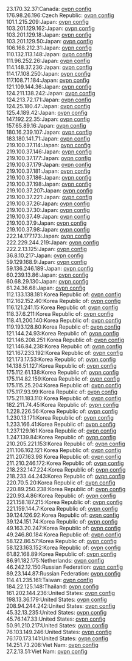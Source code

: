 23.170.32.37:Canada: [ovpn config](vpn/23_170_32_37.ovpn)  
176.98.26.196:Czech Republic: [ovpn config](vpn/176_98_26_196.ovpn)  
101.1.215.209:Japan: [ovpn config](vpn/101_1_215_209.ovpn)  
103.201.129.162:Japan: [ovpn config](vpn/103_201_129_162.ovpn)  
103.201.129.18:Japan: [ovpn config](vpn/103_201_129_18.ovpn)  
103.201.129.50:Japan: [ovpn config](vpn/103_201_129_50.ovpn)  
106.168.212.31:Japan: [ovpn config](vpn/106_168_212_31.ovpn)  
110.132.113.148:Japan: [ovpn config](vpn/110_132_113_148.ovpn)  
111.96.252.26:Japan: [ovpn config](vpn/111_96_252_26.ovpn)  
114.148.37.236:Japan: [ovpn config](vpn/114_148_37_236.ovpn)  
114.17.108.250:Japan: [ovpn config](vpn/114_17_108_250.ovpn)  
117.108.71.184:Japan: [ovpn config](vpn/117_108_71_184.ovpn)  
121.109.144.36:Japan: [ovpn config](vpn/121_109_144_36.ovpn)  
124.211.138.242:Japan: [ovpn config](vpn/124_211_138_242.ovpn)  
124.213.72.171:Japan: [ovpn config](vpn/124_213_72_171.ovpn)  
124.25.180.47:Japan: [ovpn config](vpn/124_25_180_47.ovpn)  
125.4.189.42:Japan: [ovpn config](vpn/125_4_189_42.ovpn)  
147.192.22.35:Japan: [ovpn config](vpn/147_192_22_35.ovpn)  
157.65.89.16:Japan: [ovpn config](vpn/157_65_89_16.ovpn)  
180.16.239.107:Japan: [ovpn config](vpn/180_16_239_107.ovpn)  
183.180.141.71:Japan: [ovpn config](vpn/183_180_141_71.ovpn)  
219.100.37.114:Japan: [ovpn config](vpn/219_100_37_114.ovpn)  
219.100.37.146:Japan: [ovpn config](vpn/219_100_37_146.ovpn)  
219.100.37.177:Japan: [ovpn config](vpn/219_100_37_177.ovpn)  
219.100.37.179:Japan: [ovpn config](vpn/219_100_37_179.ovpn)  
219.100.37.181:Japan: [ovpn config](vpn/219_100_37_181.ovpn)  
219.100.37.186:Japan: [ovpn config](vpn/219_100_37_186.ovpn)  
219.100.37.198:Japan: [ovpn config](vpn/219_100_37_198.ovpn)  
219.100.37.207:Japan: [ovpn config](vpn/219_100_37_207.ovpn)  
219.100.37.221:Japan: [ovpn config](vpn/219_100_37_221.ovpn)  
219.100.37.26:Japan: [ovpn config](vpn/219_100_37_26.ovpn)  
219.100.37.30:Japan: [ovpn config](vpn/219_100_37_30.ovpn)  
219.100.37.49:Japan: [ovpn config](vpn/219_100_37_49.ovpn)  
219.100.37.9:Japan: [ovpn config](vpn/219_100_37_9.ovpn)  
219.100.37.98:Japan: [ovpn config](vpn/219_100_37_98.ovpn)  
222.14.177.173:Japan: [ovpn config](vpn/222_14_177_173.ovpn)  
222.229.244.219:Japan: [ovpn config](vpn/222_229_244_219.ovpn)  
222.2.13.125:Japan: [ovpn config](vpn/222_2_13_125.ovpn)  
36.8.10.217:Japan: [ovpn config](vpn/36_8_10_217.ovpn)  
59.129.168.9:Japan: [ovpn config](vpn/59_129_168_9.ovpn)  
59.136.246.189:Japan: [ovpn config](vpn/59_136_246_189.ovpn)  
60.239.13.86:Japan: [ovpn config](vpn/60_239_13_86.ovpn)  
60.68.29.130:Japan: [ovpn config](vpn/60_68_29_130.ovpn)  
61.24.36.68:Japan: [ovpn config](vpn/61_24_36_68.ovpn)  
112.133.138.181:Korea Republic of: [ovpn config](vpn/112_133_138_181.ovpn)  
112.162.152.40:Korea Republic of: [ovpn config](vpn/112_162_152_40.ovpn)  
116.121.241.15:Korea Republic of: [ovpn config](vpn/116_121_241_15.ovpn)  
118.37.6.211:Korea Republic of: [ovpn config](vpn/118_37_6_211.ovpn)  
118.41.200.140:Korea Republic of: [ovpn config](vpn/118_41_200_140.ovpn)  
119.193.128.80:Korea Republic of: [ovpn config](vpn/119_193_128_80.ovpn)  
121.144.24.93:Korea Republic of: [ovpn config](vpn/121_144_24_93.ovpn)  
121.146.208.251:Korea Republic of: [ovpn config](vpn/121_146_208_251.ovpn)  
121.146.84.238:Korea Republic of: [ovpn config](vpn/121_146_84_238.ovpn)  
121.167.233.192:Korea Republic of: [ovpn config](vpn/121_167_233_192.ovpn)  
121.173.17.53:Korea Republic of: [ovpn config](vpn/121_173_17_53.ovpn)  
14.138.51.127:Korea Republic of: [ovpn config](vpn/14_138_51_127.ovpn)  
175.112.61.138:Korea Republic of: [ovpn config](vpn/175_112_61_138.ovpn)  
175.114.82.159:Korea Republic of: [ovpn config](vpn/175_114_82_159.ovpn)  
175.115.25.204:Korea Republic of: [ovpn config](vpn/175_115_25_204.ovpn)  
175.117.93.99:Korea Republic of: [ovpn config](vpn/175_117_93_99.ovpn)  
175.211.183.110:Korea Republic of: [ovpn config](vpn/175_211_183_110.ovpn)  
182.211.74.45:Korea Republic of: [ovpn config](vpn/182_211_74_45.ovpn)  
1.228.226.56:Korea Republic of: [ovpn config](vpn/1_228_226_56.ovpn)  
1.230.13.171:Korea Republic of: [ovpn config](vpn/1_230_13_171.ovpn)  
1.233.166.41:Korea Republic of: [ovpn config](vpn/1_233_166_41.ovpn)  
1.237.129.161:Korea Republic of: [ovpn config](vpn/1_237_129_161.ovpn)  
1.247.139.84:Korea Republic of: [ovpn config](vpn/1_247_139_84.ovpn)  
210.205.221.153:Korea Republic of: [ovpn config](vpn/210_205_221_153.ovpn)  
211.106.162.121:Korea Republic of: [ovpn config](vpn/211_106_162_121.ovpn)  
211.207.163.98:Korea Republic of: [ovpn config](vpn/211_207_163_98.ovpn)  
211.210.246.172:Korea Republic of: [ovpn config](vpn/211_210_246_172.ovpn)  
218.232.147.224:Korea Republic of: [ovpn config](vpn/218_232_147_224.ovpn)  
218.233.44.243:Korea Republic of: [ovpn config](vpn/218_233_44_243.ovpn)  
220.70.5.20:Korea Republic of: [ovpn config](vpn/220_70_5_20.ovpn)  
220.89.250.238:Korea Republic of: [ovpn config](vpn/220_89_250_238.ovpn)  
220.93.4.86:Korea Republic of: [ovpn config](vpn/220_93_4_86.ovpn)  
221.158.187.215:Korea Republic of: [ovpn config](vpn/221_158_187_215.ovpn)  
221.159.144.7:Korea Republic of: [ovpn config](vpn/221_159_144_7.ovpn)  
39.124.126.92:Korea Republic of: [ovpn config](vpn/39_124_126_92.ovpn)  
39.124.151.74:Korea Republic of: [ovpn config](vpn/39_124_151_74.ovpn)  
49.163.20.247:Korea Republic of: [ovpn config](vpn/49_163_20_247.ovpn)  
49.246.80.184:Korea Republic of: [ovpn config](vpn/49_246_80_184.ovpn)  
58.122.86.57:Korea Republic of: [ovpn config](vpn/58_122_86_57.ovpn)  
58.123.163.152:Korea Republic of: [ovpn config](vpn/58_123_163_152.ovpn)  
61.82.168.89:Korea Republic of: [ovpn config](vpn/61_82_168_89.ovpn)  
86.91.182.175:Netherlands: [ovpn config](vpn/86_91_182_175.ovpn)  
46.242.12.150:Russian Federation: [ovpn config](vpn/46_242_12_150.ovpn)  
89.23.144.87:Russian Federation: [ovpn config](vpn/89_23_144_87.ovpn)  
114.41.235.161:Taiwan: [ovpn config](vpn/114_41_235_161.ovpn)  
184.22.125.148:Thailand: [ovpn config](vpn/184_22_125_148.ovpn)  
161.202.144.236:United States: [ovpn config](vpn/161_202_144_236.ovpn)  
198.13.36.179:United States: [ovpn config](vpn/198_13_36_179.ovpn)  
208.94.244.242:United States: [ovpn config](vpn/208_94_244_242.ovpn)  
45.32.13.235:United States: [ovpn config](vpn/45_32_13_235.ovpn)  
45.76.147.33:United States: [ovpn config](vpn/45_76_147_33.ovpn)  
50.91.210.217:United States: [ovpn config](vpn/50_91_210_217.ovpn)  
76.103.149.246:United States: [ovpn config](vpn/76_103_149_246.ovpn)  
76.170.173.141:United States: [ovpn config](vpn/76_170_173_141.ovpn)  
14.251.73.208:Viet Nam: [ovpn config](vpn/14_251_73_208.ovpn)  
27.2.13.51:Viet Nam: [ovpn config](vpn/27_2_13_51.ovpn)  
